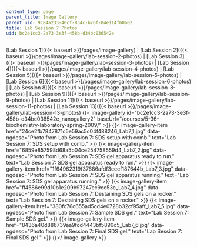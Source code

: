 ```yaml
---
content_type: page
parent_title: Image Gallery
parent_uid: 9c84a233-40cf-834c-b76f-84e114f60a02
title: Lab Session 7 Photos
uid: bc2e1cc3-2a73-3e3f-458b-d34bc036542e
---
```


[Lab Session 1]({{< baseurl >}}/pages/image-gallery) | [Lab Session 2]({{< baseurl >}}/pages/image-gallery/lab-session-2-photos) | [Lab Session 3]({{< baseurl >}}/pages/image-gallery/lab-session-3-photos) | [Lab Session 4]({{< baseurl >}}/pages/image-gallery/lab-session-4-photos) | [Lab Session 5]({{< baseurl >}}/pages/image-gallery/lab-session-5-photos) | [Lab Session 6]({{< baseurl >}}/pages/image-gallery/lab-session-6-photos) | [Lab Session 8]({{< baseurl >}}/pages/image-gallery/lab-session-8-photos) | [Lab Session 9]({{< baseurl >}}/pages/image-gallery/lab-session-9-photos) | [Lab Session 11]({{< baseurl >}}/pages/image-gallery/lab-session-11-photos) | [Lab Session 13]({{< baseurl >}}/pages/image-gallery/lab-session-13-photos)
{{< image-gallery id="bc2e1cc3-2a73-3e3f-458b-d34bc036542e_nanogallery2" baseUrl="/courses/5-36-biochemistry-laboratory-spring-2009/" >}}
{{< image-gallery-item href="24ce2fb7847871c5e59ac5c04f488246_Lab7_1.jpg" data-ngdesc="Photo from Lab Session 7: SDS setup with comb." text="Lab Session 7: SDS setup with comb." >}}
{{< image-gallery-item href="6859e857598d68a5b04ce254758559d4_Lab7_2.jpg" data-ngdesc="Photo from Lab Session 7: SDS gel apparatus ready to run." text="Lab Session 7: SDS gel apparatus ready to run." >}}
{{< image-gallery-item href="1f64962319f37686afdf3eeef187644b_Lab7_3.jpg" data-ngdesc="Photo from Lab Session 7: SDS gel apparatus running." text="Lab Session 7: SDS gel apparatus running." >}}
{{< image-gallery-item href="ff4586e99d10b1e209b97247ec9ee53c_Lab7_4.jpg" data-ngdesc="Photo from Lab Session 7: Destaining SDS gels on a rocker." text="Lab Session 7: Destaining SDS gels on a rocker." >}}
{{< image-gallery-item href="380fc76c655ad5cd4e0728b32cf95aff_Lab7_5.jpg" data-ngdesc="Photo from Lab Session 7: Sample SDS gel." text="Lab Session 7: Sample SDS gel." >}}
{{< image-gallery-item href="8436a40d886739aa9fcd4443bf5890c5_Lab7_6.jpg" data-ngdesc="Photo from Lab Session 7: Final SDS gel." text="Lab Session 7: Final SDS gel." >}}
{{</ image-gallery >}}